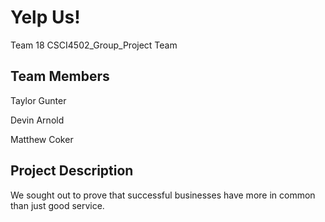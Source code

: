 # Yelp Us! 

Team 18 CSCI4502_Group_Project Team 

## Team Members

Taylor Gunter

Devin Arnold

Matthew Coker

## Project Description
We sought out to prove that successful businesses have more in common than just good service.